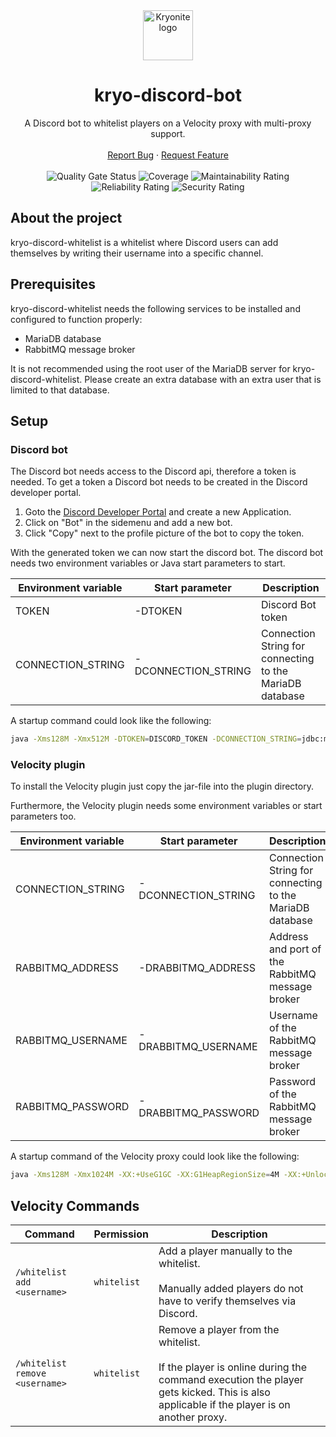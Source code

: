 <div align="center">
  <a href="https://github.com/kryoniteorg/kryo-discord-whitelist">
    <img src="https://raw.githubusercontent.com/kryoniteorg/.github/main/assets/kryonite_logo.svg" alt="Kryonite logo" width="80" height="80">
  </a>
</div>

<h1 align="center">kryo-discord-bot</h1>
<div align="center">
    A Discord bot to whitelist players on a Velocity proxy with multi-proxy support.
    <br />
    <br />
    <a href="https://github.com/kryoniteorg/kryo-discord-whitelist/issues/new?assignees=&labels=bug&template=bug_report.md">Report Bug</a>
    ·
    <a href="https://github.com/kryoniteorg/kryo-discord-whitelist/issues/new?assignees=&labels=feature&template=feature_request.md">Request Feature</a>
    <br />
    <br />
    <img alt="Quality Gate Status" src="https://sonarcloud.io/api/project_badges/measure?project=kryoniteorg_kryo-discord-whitelist&metric=alert_status">
    <img alt="Coverage" src="https://sonarcloud.io/api/project_badges/measure?project=kryoniteorg_kryo-discord-whitelist&metric=coverage">
    <img alt="Maintainability Rating" src="https://sonarcloud.io/api/project_badges/measure?project=kryoniteorg_kryo-discord-whitelist&metric=sqale_rating">
    <img alt="Reliability Rating" src="https://sonarcloud.io/api/project_badges/measure?project=kryoniteorg_kryo-discord-whitelist&metric=reliability_rating">
    <img alt="Security Rating" src="https://sonarcloud.io/api/project_badges/measure?project=kryoniteorg_kryo-discord-whitelist&metric=security_rating">
</div>


## About the project

kryo-discord-whitelist is a whitelist where Discord users can add themselves by writing their username into a specific channel.

## Prerequisites
kryo-discord-whitelist needs the following services to be installed and configured to function properly:

- MariaDB database
- RabbitMQ message broker

It is not recommended using the root user of the MariaDB server for kryo-discord-whitelist. Please create an extra database with an extra user that is limited to that database.

## Setup

### Discord bot
The Discord bot needs access to the Discord api, therefore a token is needed. To get a token a Discord bot needs to be created in the Discord developer portal.

1. Goto the [Discord Developer Portal](https://discord.com/developers/applications) and create a new Application.
2. Click on "Bot" in the sidemenu and add a new bot.
3. Click "Copy" next to the profile picture of the bot to copy the token.

With the generated token we can now start the discord bot. The discord bot needs two environment variables or Java start parameters to start.

| Environment variable | Start parameter     | Description                                              |
|----------------------|---------------------|----------------------------------------------------------|
| TOKEN                | -DTOKEN             | Discord Bot token                                        |
| CONNECTION_STRING    | -DCONNECTION_STRING | Connection String for connecting to the MariaDB database |

A startup command could look like the following:
```bash
java -Xms128M -Xmx512M -DTOKEN=DISCORD_TOKEN -DCONNECTION_STRING=jdbc:mariadb://localhost:3306/database?user=user&password=password -jar kryo-discord-whitelist-bot.jar
```

### Velocity plugin
To install the Velocity plugin just copy the jar-file into the plugin directory.

Furthermore, the Velocity plugin needs some environment variables or start parameters too.

| Environment variable | Start parameter     | Description                                              |
|----------------------|---------------------|----------------------------------------------------------|
| CONNECTION_STRING    | -DCONNECTION_STRING | Connection String for connecting to the MariaDB database |
| RABBITMQ_ADDRESS     | -DRABBITMQ_ADDRESS  | Address and port of the RabbitMQ message broker          |
| RABBITMQ_USERNAME    | -DRABBITMQ_USERNAME | Username of the RabbitMQ message broker                  |
| RABBITMQ_PASSWORD    | -DRABBITMQ_PASSWORD | Password of the RabbitMQ message broker                  |

A startup command of the Velocity proxy could look like the following:
```bash
java -Xms128M -Xmx1024M -XX:+UseG1GC -XX:G1HeapRegionSize=4M -XX:+UnlockExperimentalVMOptions -XX:+ParallelRefProcEnabled -XX:+AlwaysPreTouch -XX:MaxInlineLevel=15 -DCONNECTION_STRING=jdbc:mariadb://127.0.0.1:3306/database?user=user&password=password -DRABBITMQ_ADDRESS=127.0.0.1:5672 -DRABBITMQ_USERNAME=guest -DRABBITMQ_PASSWORD=guest -jar velocity.jar
```

## Velocity Commands
| Command                        | Permission  | Description                                                                                                                                                                          |
|--------------------------------|-------------|--------------------------------------------------------------------------------------------------------------------------------------------------------------------------------------|
| `/whitelist add <username>`    | `whitelist` | Add a player manually to the whitelist.<br/><br/>Manually added players do not have to verify themselves via Discord.                                                                |
| `/whitelist remove <username>` | `whitelist` | Remove a player from the whitelist.<br/><br/>If the player is online during the command execution the player gets kicked. This is also applicable if the player is on another proxy. |
